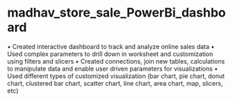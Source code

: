 # madhav_store_sale_PowerBi_dashboard

• Created interactive dashboard to track and analyze online sales data 
• Used complex parameters to drill down in worksheet and customization using filters and slicers
• Created connections, join new tables, calculations to manipulate data and enable user driven parameters for visualizations 
• Used different types of customized visualization (bar chart, pie chart, donut chart, clustered bar chart, scatter chart, line chart, area chart, map, slicers, etc)
